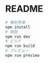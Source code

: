 # README

```sh
# 事前準備
npm install 
# 開発
npm run dev
# ビルド
npm run build
# プレビュー
npm run preview
```

